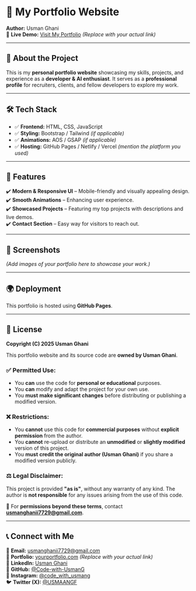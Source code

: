 # 🚀 My Portfolio Website  

**Author:** Usman Ghani  
📍 **Live Demo:** [Visit My Portfolio](https://yourportfolio.com) *(Replace with your actual link)*  

---

## 📌 About the Project  
This is my **personal portfolio website** showcasing my skills, projects, and experience as a **developer & AI enthusiast**. It serves as a **professional profile** for recruiters, clients, and fellow developers to explore my work.

---

## 🛠 Tech Stack  
- ✅ **Frontend:** HTML, CSS, JavaScript  
- ✅ **Styling:** Bootstrap / Tailwind *(if applicable)*  
- ✅ **Animations:** AOS / GSAP *(if applicable)*  
- ✅ **Hosting:** GitHub Pages / Netlify / Vercel *(mention the platform you used)*  

---

## 📂 Features  
✔️ **Modern & Responsive UI** – Mobile-friendly and visually appealing design.  
✔️ **Smooth Animations** – Enhancing user experience.  
✔️ **Showcased Projects** – Featuring my top projects with descriptions and live demos.  
✔️ **Contact Section** – Easy way for visitors to reach out.  

---

## 📸 Screenshots  
*(Add images of your portfolio here to showcase your work.)*  

---

## 🌍 Deployment  
This portfolio is hosted using **GitHub Pages**.

---

## 📜 License  

**Copyright (C) 2025 Usman Ghani**  

This portfolio website and its source code are **owned by Usman Ghani**.  

### ✅ Permitted Use:  
- You **can** use the code for **personal or educational** purposes.  
- You **can** modify and adapt the project for your own use.  
- You **must** **make significant changes** before distributing or publishing a modified version.  

### ❌ Restrictions:  
- You **cannot** use this code for **commercial purposes** without **explicit permission** from the author.  
- You **cannot** re-upload or distribute an **unmodified** or **slightly modified** version of this project.  
- You **must** **credit the original author (Usman Ghani)** if you share a modified version publicly.  

### ⚖️ Legal Disclaimer:  
This project is provided **"as is"**, without any warranty of any kind. The author is **not responsible** for any issues arising from the use of this code.  

🚀 For **permissions beyond these terms**, contact **[usmanghanii7729@gmail.com](mailto:usmanghanii7729@gmail.com)**.

---

## 📞 Connect with Me  
📧 **Email:** [usmanghanii7729@gmail.com](mailto:usmanghanii7729@gmail.com)  
🔗 **Portfolio:** [yourportfolio.com](https://yourportfolio.com) *(Replace with your actual link)*  
💼 **LinkedIn:** [Usman Ghani](https://www.linkedin.com/in/usmangofficial)  
🐙 **GitHub:** [@Code-with-UsmanG](https://github.com/Code-with-UsmanG)  
📸 **Instagram:** [@code_with_usmang](https://www.instagram.com/code_with_usmang)  
🐦 **Twitter (X):** [@USMAANGF](https://x.com/USMAANGF)  
